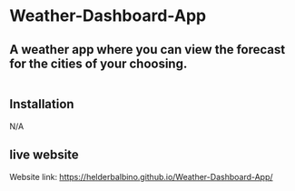 # Weather-Dashboard-App
## A weather app where you can view the forecast for the cities of your choosing.

![]()

## Installation

N/A

## live website

Website link: https://helderbalbino.github.io/Weather-Dashboard-App/
